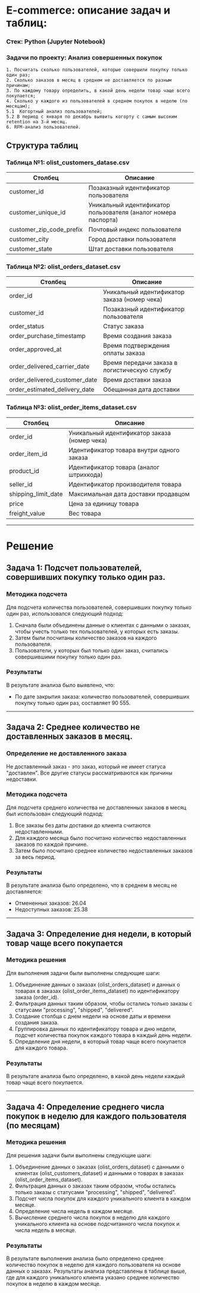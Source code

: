 # E-commerce: описание задач и таблиц:

### Стек: Python (Jupyter Notebook)

### Задачи по проекту: Анализ совершенных покупок
    1. Посчитать сколько пользователей, которые совершили покупку только один раз;
    2. Сколько заказов в месяц в среднем не доставляется по разным причинам;
    3. По каждому товару определить, в какой день недели товар чаще всего покупается;
    4. Сколько у каждого из пользователей в среднем покупок в неделю (по месяцам);
    5.1  Когортный анализ пользователей;
    5.2 В период с января по декабрь выявить когорту с самым высоким retention на 3-й месяц.
    6. RFM-анализ пользователей.

## Структура таблиц

### Таблица №1: olist_customers_datase.csv

| Столбец                  | Описание                              |
|--------------------------|---------------------------------------|
| customer_id              | Позаказный идентификатор пользователя |
| customer_unique_id       | Уникальный идентификатор пользователя (аналог номера паспорта) |
| customer_zip_code_prefix | Почтовый индекс пользователя          |
| customer_city            | Город доставки пользователя            |
| customer_state           | Штат доставки пользователя            |

### Таблица №2: olist_orders_dataset.csv

| Столбец                      | Описание                                      |
|------------------------------|-----------------------------------------------|
| order_id                     | Уникальный идентификатор заказа (номер чека) |
| customer_id                  | Позаказный идентификатор пользователя        |
| order_status                 | Статус заказа                                 |
| order_purchase_timestamp     | Время создания заказа                         |
| order_approved_at            | Время подтверждения оплаты заказа             |
| order_delivered_carrier_date | Время передачи заказа в логистическую службу |
| order_delivered_customer_date| Время доставки заказа                         |
| order_estimated_delivery_date| Обещанная дата доставки                      |

### Таблица №3: olist_order_items_dataset.csv

| Столбец               | Описание                                                |
|-----------------------|---------------------------------------------------------|
| order_id              | Уникальный идентификатор заказа (номер чека)           |
| order_item_id         | Идентификатор товара внутри одного заказа              |
| product_id            | Идентификатор товара (аналог штрихкода)                |
| seller_id             | Идентификатор производителя товара                     |
| shipping_limit_date   | Максимальная дата доставки продавцом                  |
| price                 | Цена за единицу товара                                 |
| freight_value         | Вес товара                                              |

******************************************************************************************************************
# Решение

## Задача 1: Подсчет пользователей, совершивших покупку только один раз.

### Методика подсчета
Для подсчета количества пользователей, совершивших покупку только один раз, использовался следующий подход:
1. Сначала были объединены данные о клиентах с данными о заказах, чтобы учесть только тех пользователей, у которых есть заказы.
2. Затем были посчитаны количество заказов на каждого пользователя.
3. Пользователи, у которых был только один заказ, считались совершившими покупку только один раз.

### Результаты
В результате анализа было выявлено, что:
- По дате закрытия заказа: количество пользователей, совершивших покупку только один раз, составляет 90 555.

******************************************************************************************************************

## Задача 2: Среднее количество не доставленных заказов в месяц.

### Определение не доставленного заказа
Не доставленный заказ - это заказ, который не имеет статуса "доставлен". Все другие статусы рассматриваются как причины недоставки.

### Методика подсчета
Для подсчета среднего количества не доставленных заказов в месяц был использован следующий подход:
1. Все заказы без даты доставки до клиента считаются недоставленными.
2. Для каждого месяца было посчитано количество недоставленных заказов по каждой причине.
3. Затем было посчитано среднее количество недоставленных заказов за весь период.

### Результаты
В результате анализа было определено, что в среднем в месяц не доставляется:
- Отмененных заказов:  26.04
- Недоступных заказов: 25.38
  
******************************************************************************************************************

## Задача 3: Определение дня недели, в который товар чаще всего покупается

### Методика решения
Для выполнения задачи были выполнены следующие шаги:
1. Объединение данных о заказах (olist_orders_dataset) и данных о товарах в заказах (olist_order_items_dataset) по идентификатору заказа (order_id).
2. Фильтрация данных таким образом, чтобы остались только заказы с статусами "processing", "shipped", "delivered".
3. Создание столбца с днем недели на основе даты и времени создания заказа.
4. Группировка данных по идентификатору товара и дню недели, подсчет количества покупок каждого товара в каждый день недели.
5. Определение дня недели, в который товар чаще всего покупается для каждого товара.

### Результаты
В результате анализа было определено, в какой день недели каждый товар чаще всего покупается.

******************************************************************************************************************

## Задача 4: Определение среднего числа покупок в неделю для каждого пользователя (по месяцам)

### Методика решения
Для решения задачи были выполнены следующие шаги:
1. Объединение данных о заказах (olist_orders_dataset) с данными о клиентах (olist_customers_dataset) и данными о товарах в заказах (olist_order_items_dataset).
2. Фильтрация данных о заказах таким образом, чтобы остались только заказы с статусами "processing", "shipped", "delivered".
3. Подсчет числа покупок для каждого уникального клиента в каждом месяце.
4. Определение числа недель в каждом месяце.
5. Вычисление среднего числа покупок в неделю для каждого уникального клиента на основе подсчитанного числа покупок и числа недель в месяце.

### Результаты
В результате выполнения анализа было определено среднее количество покупок в неделю для каждого пользователя на основе данных о заказах. Результаты анализа представлены в таблице выше, где для каждого уникального клиента указано среднее количество покупок в неделю в каждом месяце.



